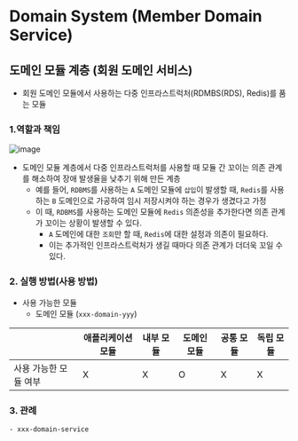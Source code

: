 # Domain System (Member Domain Service)

## 도메인 모듈 계층 (회원 도메인 서비스)

- 회원 도메인 모듈에서 사용하는 다중 인프라스트럭처(RDMBS(RDS), Redis)를 품는 모듈

### 1.역할과 책임

![image](https://user-images.githubusercontent.com/70932170/225802408-40ba14a4-4ec8-4d10-ae53-6fd63c7d2178.png)

- 도메인 모듈 계층에서 다중 인프라스트럭처를 사용할 때 모듈 간 꼬이는 의존 관계를 해소하여 장애 발생율을 낮추기 위해 만든 계층
    - 예를 들어, `RDBMS`를 사용하는 `A` 도메인 모듈에 `삽입`이 발생할 때, `Redis`를 사용하는 `B` 도메인으로 가공하여 임시 저장시켜야 하는 경우가 생겼다고 가정
    - 이 때, `RDBMS`를 사용하는 도메인 모듈에 `Redis` 의존성을 추가한다면 의존 관계가 꼬이는 상황이 발생할 수 있다.
        - `A` 도메인에 대한 `조회`만 할 때, `Redis`에 대한 설정과 의존이 필요하다.
        - 이는 추가적인 인프라스트럭처가 생길 때마다 의존 관계가 더더욱 꼬일 수 있다.

### 2. 실행 방법(사용 방법)

- 사용 가능한 모듈
    - 도메인 모듈 (`xxx-domain-yyy`)

|              | 애플리케이션 모듈 | 내부 모듈 | 도메인 모듈 | 공통 모듈 | 독립 모듈 |
|--------------|-----------|-------|--------|-------|-------|
| 사용 가능한 모듈 여부 | X         | X     | O      | X     | X     |

### 3. 관례

```bash
- xxx-domain-service
```